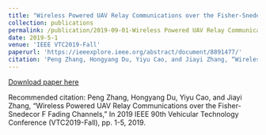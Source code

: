 ```yaml
---
title: "Wireless Powered UAV Relay Communications over the Fisher-Snedecoer F Fading Channels"
collection: publications
permalink: /publication/2019-09-01-Wireless Powered UAV Relay Communications over the Fisher-Snedecoer F Fading Channels
date: 2019-5-1
venue: 'IEEE VTC2019-Fall'
paperurl: 'https://ieeexplore.ieee.org/abstract/document/8891477/'
citation: 'Peng Zhang, Hongyang Du, Yiyu Cao, and Jiayi Zhang, “Wireless Powered UAV Relay Communications over the Fisher-Snedecor F Fading Channels,” In 2019 IEEE 90th Vehicular Technology Conference (VTC2019-Fall), pp. 1-5, 2019.'
---
```


[Download paper here](https://ieeexplore.ieee.org/abstract/document/8891477/)

Recommended citation: Peng Zhang, Hongyang Du, Yiyu Cao, and Jiayi Zhang, “Wireless Powered UAV Relay Communications over the Fisher-Snedecor F Fading Channels,” In 2019 IEEE 90th Vehicular Technology Conference (VTC2019-Fall), pp. 1-5, 2019.
